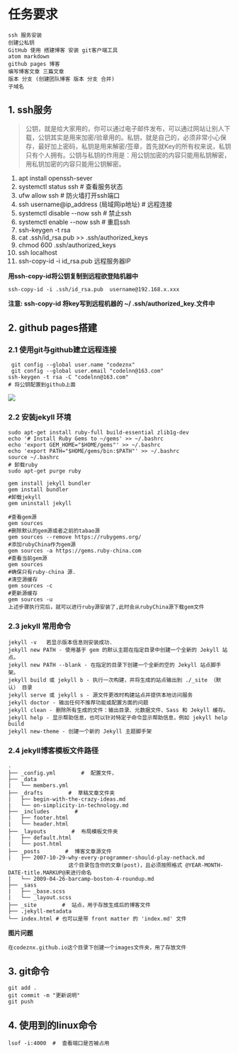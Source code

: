 # **任务要求**

```
ssh 服务安装 
创建公私钥
GitHub 使用 搭建博客 安装 git客户端工具
atom markdown 
github pages 博客
编写博客文章 三篇文章
版本 分支 (创建团队博客 版本 分支 合并)
子域名
```

## 1. ssh服务

> 公钥，就是给大家用的，你可以通过电子邮件发布，可以通过网站让别人下载，公钥其实是用来加密/验章用的。私钥，就是自己的，必须非常小心保存，最好加上密码，私钥是用来解密/签章，首先就Key的所有权来说，私钥只有个人拥有。公钥与私钥的作用是：用公钥加密的内容只能用私钥解密，用私钥加密的内容只能用公钥解密。

1. apt install openssh-sever
2. systemctl status ssh  # 查看服务状态
3. ufw allow ssh   # 防火墙打开ssh端口
4. ssh username@ip_address (局域网ip地址) # 远程连接
5. systemctl disable --now ssh # 禁止ssh
6. systemctl enable --now ssh # 重启ssh 
7. ssh-keygen -t rsa
8. cat .ssh/id_rsa.pub >> .ssh/authorized_keys
9. chmod 600 .ssh/authorized_keys 
10. ssh localhost
11. ssh-copy-id -i id_rsa.pub 远程服务器IP 

**用ssh-copy-id将公钥复制到远程欲登陆机器中**

```
ssh-copy-id -i .ssh/id_rsa.pub  username@192.168.x.xxx
```

**注意: ssh-copy-id 将key写到远程机器的 ~/ .ssh/authorized_key.文件中**

## 2. github pages搭建

### 2.1 使用git与github建立远程连接

```
 git config --global user.name "codeznx"
 git config --global user.email "codelnn@163.com"
ssh-keygen -t rsa -C "codelnn@163.com"
# 将公钥配置到github上面
```

![](/home/codelnn/文档/image/github配置ssh.png)





### 2.2 安装jekyll 环境

```
sudo apt-get install ruby-full build-essential zlib1g-dev
echo '# Install Ruby Gems to ~/gems' >> ~/.bashrc
echo 'export GEM_HOME="$HOME/gems"' >> ~/.bashrc
echo 'export PATH="$HOME/gems/bin:$PATH"' >> ~/.bashrc
source ~/.bashrc
# 卸载ruby
sudo apt-get purge ruby

gem install jekyll bundler
gem install bundler
#卸载jekyll
gem uninstall jekyll

#查看gem源
gem sources
#删除默认的gem源或者之前的tabao源
gem sources --remove https://rubygems.org/ 
#添加rubyChina作为gem源
gem sources -a https://gems.ruby-china.com
#查看当前gem源
gem sources
#确保只有ruby-china 源.
#清空源缓存
gem sources -c
#更新源缓存
gem sources -u
上述步骤执行完后，就可以进行ruby源安装了,此时会从rubyChina源下载gem文件
```

### 2.3 jekyll 常用命令

```
jekyll -v   若显示版本信息则安装成功.
jekyll new PATH - 使用基于 gem 的默认主题在指定目录中创建一个全新的 Jekyll 站点。
jekyll new PATH --blank - 在指定的目录下创建一个全新的空的 Jekyll 站点脚手架。
jekyll build 或 jekyll b - 执行一次构建，并将生成的站点输出到 ./_site （默认） 目录
jekyll serve 或 jekyll s - 源文件更改时构建站点并提供本地访问服务
jekyll doctor - 输出任何不推荐功能或配置方面的问题
jekyll clean - 删除所有生成的文件：输出目录、元数据文件、Sass 和 Jekyll 缓存。
jekyll help - 显示帮助信息，也可以针对特定子命令显示帮助信息，例如 jekyll help build
jekyll new-theme - 创建一个新的 Jekyll 主题脚手架
```

### 2.4 jekyll博客模板文件路径

```
.
├── _config.yml        #  配置文件，
├── _data
|   └── members.yml
├── _drafts        #  草稿文章文件夹
|   ├── begin-with-the-crazy-ideas.md
|   └── on-simplicity-in-technology.md
├── _includes        #  
|   ├── footer.html
|   └── header.html
├── _layouts        #  布局模板文件夹
|   ├── default.html
|   └── post.html
├── _posts        #  博客文章源文件
|   ├── 2007-10-29-why-every-programmer-should-play-nethack.md
                   这个目录包含你的文章(post)，且必须按照格式 @YEAR-MONTH-DATE-title.MARKUP@来进行命名
|   └── 2009-04-26-barcamp-boston-4-roundup.md
├── _sass
|   ├── _base.scss
|   └── _layout.scss
├── _site        #  站点，用于存放生成后的博客文件
├── .jekyll-metadata
└── index.html # 也可以是带 front matter 的 'index.md' 文件
```

**图片问题**

```
在codeznx.github.io这个目录下创建一个images文件夹，用了存放文件
```

## 3. git命令

```
git add .
git commit -m "更新说明"
git push
```







## 4. 使用到的linux命令

```
lsof -i:4000  #  查看端口是否被占用
```

